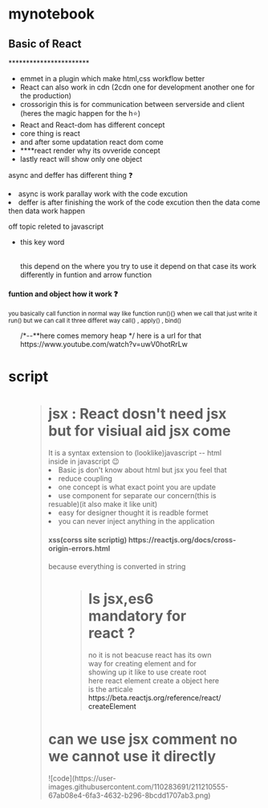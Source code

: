 # mynotebook

<h2>Basic of React </h2>
***********************
<ul>
       <li>emmet in a plugin which make html,css workflow better</li>
       <li>React can also work in cdn (2cdn one for development another one for the production)</li>
       <li>crossorigin this is for communication between serverside and client (heres the magic happen for the h⭐)</li>
       <li>React and React-dom has different concept
          <li>core thing is react </li>
          <li>and after some updatation react dom come</li>
       </li>
       <li>****react render why its ovveride concept </li> 
       <li>lastly react will show only one object</li>
</ul>       

<p>async and deffer has different thing ❓
       <li>async is work parallay work with the code excution </li>
       <li>deffer is after finishing the work of the code excution then the data come then data work happen </li>
</p>     

<p>off topic releted to javascript</p>
<ul>
       <li>this key word</li></br>
       <p>this depend on the where you try to use it depend on that case its work differently in funtion and arrow function</p>
</ul>
<p>
    <h4>   funtion and object how it work ❓ <br/> </h4>
       <small>
       you basically call function in normal way like function run(){} when we call that just write it run() but we can call it three differet way call() , apply()        , bind()
       </small>       
       
  <ol>
         /*--**here comes memory heap */
          here is a url for that
         <a>https://www.youtube.com/watch?v=uwV0hotRrLw</a>     
  </ol>
<p>
       
<h1>script</h1>

<figure>
    <blockquote >
           <h1>jsx : React dosn't need jsx but for visiual aid jsx come</h1>
       It is a syntax extension to (looklike)javascript  -- html inside in javascript 😉
           <li>Basic js don't know about html but jsx you feel that</li>  
           <li>reduce coupling</li>
           <li>one concept is what exact point you are update</li>
           <li>use component for separate our concern(this is resuable)(it also make it like unit)</li>
           <li>easy for designer thought it is readble formet</li>
           <li>
                  you can never inject anything in the application
                  <h4>xss(corss site scriptig) https://reactjs.org/docs/cross-origin-errors.html </h4>
                  because everything is converted in string
            </li>
            
  
  <figcaption>


<figure>
    <blockquote >
<h1>Is jsx,es6 mandatory for react ? </h1>
<p>
no it is not beacuse react has its own way for creating element and for showing up it like to use create root 
here react element create a object 
here is the articale <a>https://beta.reactjs.org/reference/react/createElement</a>
</p>
<figcaption>   
</figure>
<h1>can we use jsx comment no we cannot use it directly </h1>           
![code](https://user-images.githubusercontent.com/110283691/211210555-67ab08e4-6fa3-4632-b296-8bcdd1707ab3.png)

   



       
       


